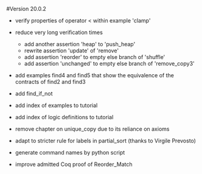 
#Version 20.0.2


- verify properties of operator < within example 'clamp'

- reduce very long verification times
  - add another assertion 'heap' to 'push_heap'
  - rewrite assertion 'update' of 'remove'
  - add assertion 'reorder' to empty else branch of 'shuffle'
  - add assertion 'unchanged' to empty else branch of 'remove_copy3'

- add examples find4 and find5 that show the equivalence of the contracts of
  find2 and find3

- add find_if_not

- add index of examples to tutorial

- add index of logic definitions to tutorial

- remove chapter on unique_copy due to its reliance on axioms

- adapt to stricter rule for labels in partial_sort (thanks to Virgile Prevosto)

- generate command names by python script

- improve admitted Coq proof of Reorder_Match


